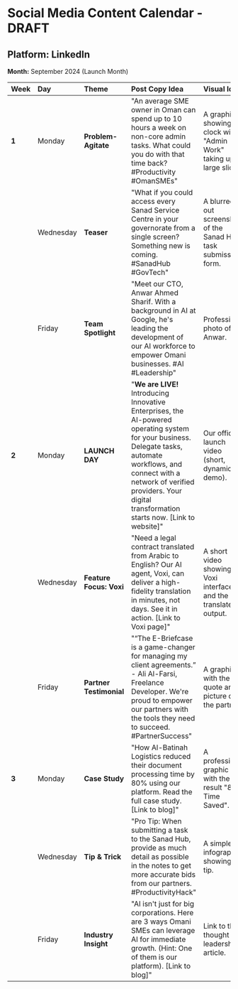 # Social Media Content Calendar - DRAFT

## Platform: LinkedIn
**Month:** September 2024 (Launch Month)

| Week | Day       | Theme               | Post Copy Idea                                                                     | Visual Idea                                        | Hashtags                                         |
| :--- | :-------- | :------------------ | :--------------------------------------------------------------------------------- | :------------------------------------------------- | :----------------------------------------------- |
| **1**  | Monday    | **Problem-Agitate** | "An average SME owner in Oman can spend up to 10 hours a week on non-core admin tasks. What could you do with that time back? #Productivity #OmanSMEs" | A graphic showing a clock with "Admin Work" taking up a large slice. | `#Oman #SME #Business #DigitalTransformation`    |
|      | Wednesday | **Teaser**          | "What if you could access every Sanad Service Centre in your governorate from a single screen? Something new is coming. #SanadHub #GovTech" | A blurred-out screenshot of the Sanad Hub task submission form. | `#OmanTech #Innovation #Fintech`                  |
|      | Friday    | **Team Spotlight**  | "Meet our CTO, Anwar Ahmed Sharif. With a background in AI at Google, he's leading the development of our AI workforce to empower Omani businesses. #AI #Leadership" | Professional photo of Anwar.                       | `#AI #OmanVision2040 #TechLeadership`            |
| **2**  | Monday    | **LAUNCH DAY**      | "**We are LIVE!** Introducing Innovative Enterprises, the AI-powered operating system for your business. Delegate tasks, automate workflows, and connect with a network of verified providers. Your digital transformation starts now. [Link to website]" | Our official launch video (short, dynamic demo). | `#LaunchDay #OmanBusiness #AIforBusiness #SanadHub` |
|      | Wednesday | **Feature Focus: Voxi** | "Need a legal contract translated from Arabic to English? Our AI agent, Voxi, can deliver a high-fidelity translation in minutes, not days. See it in action. [Link to Voxi page]" | A short video showing the Voxi interface and the translated output. | `#AI #Translation #LegalTech #Oman`               |
|      | Friday    | **Partner Testimonial** | "“The E-Briefcase is a game-changer for managing my client agreements.” - Ali Al-Farsi, Freelance Developer. We're proud to empower our partners with the tools they need to succeed. #PartnerSuccess" | A graphic with the quote and a picture of the partner. | `#Freelance #Oman #Testimonial`                  |
| **3**  | Monday    | **Case Study**      | "How Al-Batinah Logistics reduced their document processing time by 80% using our platform. Read the full case study. [Link to blog]" | A professional graphic with the key result "80% Time Saved". | `#CaseStudy #Logistics #OmanSMEs #Efficiency`   |
|      | Wednesday | **Tip & Trick**       | "Pro Tip: When submitting a task to the Sanad Hub, provide as much detail as possible in the notes to get more accurate bids from our partners. #ProductivityHack" | A simple infographic showing the tip.               | `#SanadHub #Oman #Tips`                          |
|      | Friday    | **Industry Insight**  | "AI isn't just for big corporations. Here are 3 ways Omani SMEs can leverage AI for immediate growth. (Hint: One of them is our platform). [Link to blog]" | Link to the thought leadership article.            | `#AI #FutureOfWork #DigitalTransformation`       |

